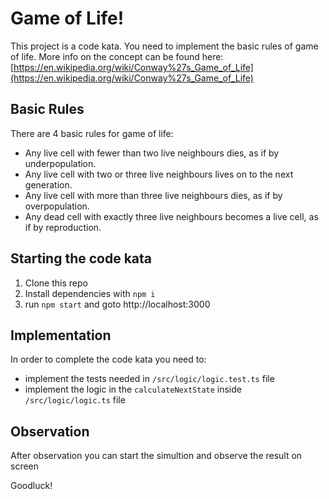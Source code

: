 # Game of Life!

This project is a code kata. You need to implement the basic rules of game of life. 
More info on the concept can be found here: [https://en.wikipedia.org/wiki/Conway%27s_Game_of_Life](https://en.wikipedia.org/wiki/Conway%27s_Game_of_Life)

## Basic Rules
There are 4 basic rules for game of life:
* Any live cell with fewer than two live neighbours dies, as if by underpopulation.
* Any live cell with two or three live neighbours lives on to the next generation.
* Any live cell with more than three live neighbours dies, as if by overpopulation.
* Any dead cell with exactly three live neighbours becomes a live cell, as if by reproduction.

## Starting the code kata
1. Clone this repo
1. Install dependencies with `npm i`
1. run `npm start` and goto http://localhost:3000

## Implementation
In order to complete the code kata you need to:
* implement the tests needed in `/src/logic/logic.test.ts` file
* implement the logic in the `calculateNextState` inside `/src/logic/logic.ts` file

## Observation
After observation you can start the simultion and observe the result on screen


Goodluck!